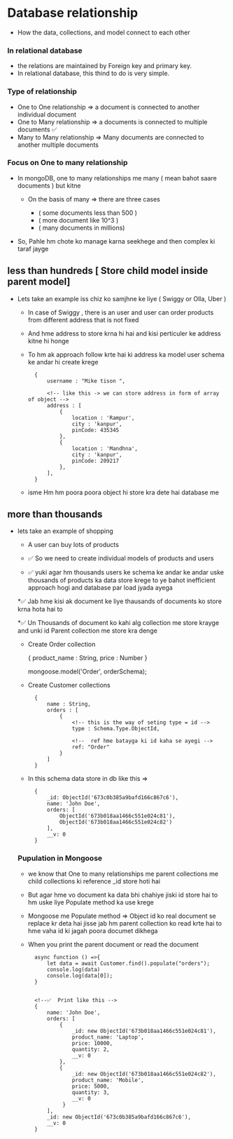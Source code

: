 # Database relationship 
* How the data, collections, and model connect to each other

### In relational database 
* the relations are maintained by Foreign key and primary key.
* In relational database, this thind to do is very simple.

### Type of relationship

* One to One relationship => a document is connected to another individual document
* One to Many relationship  => a documents is connected to multiple documents ✅ 
* Many to Many relationship => Many documents are connected to another multiple documents

### Focus on One to many relationship 
* In mongoDB, one to many relationships me many ( mean bahot saare documents ) but kitne 
    * On the basis of many => there are     three cases 

        * ( some documents less than 500 )
        * ( more document like 10^3 )
        * ( many documents in millions)

* So, Pahle hm chote ko manage karna seekhege and then complex ki taraf jayge

## less than hundreds [ Store child model inside parent model]

* Lets take an example iss chiz ko samjhne ke liye ( Swiggy or Olla, Uber )
    * In case of Swiggy , there is an user and user can order products from different address that is not fixed

    * And hme address to store krna hi hai and kisi perticuler ke address kitne hi honge 
    * To hm ak approach follow krte hai ki address ka model user schema  ke andar hi create krege

            {
                username : "Mike tison ",

                <!-- like this -> we can store address in form of array of object -->
                address : [
                    {
                        location : 'Rampur',
                        city : 'kanpur',
                        pinCode: 435345
                    },
                    {
                        location : 'Mandhna',
                        city : 'kanpur',
                        pinCode: 209217
                    },
                ],
            }
    * isme Hm hm poora poora object hi store kra dete hai database me

## more than thousands 

* lets take an example of shopping 
    * A user can buy lots of products 
    * ✅ So we need to create individual models of products and users 

    * ✅ yuki agar hm thousands users ke schema ke andar ke andar uske thousands of products ka data store krege to ye bahot inefficient approach hogi and database par load jyada ayega 

    *✅  Jab hme kisi ak document ke liye thausands of documents ko store krna hota hai to 
    
    *✅  Un Thousands of document ko kahi alg collection me store krayge and unki id Parent collection me store kra denge


    * Create Order collection 

        {
            product_name : String,
            price : Number
        }

        mongoose.model('Order', orderSchema);

    * Create Customer collections

            {
                name : String,
                orders : [
                    {
                        <!-- this is the way of seting type = id -->
                        type : Schema.Type.ObjectId,

                        <!--  ref hme batayga ki id kaha se ayegi -->
                        ref: "Order"
                    }
                ]
            }

    * In this schema data store in db like this =>
            
            {
                _id: ObjectId('673c0b385a9bafd166c867c6'),
                name: 'John Doe',
                orders: [
                    ObjectId('673b018aa1466c551e024c81'), 
                    ObjectId('673b018aa1466c551e024c82')  
                ],
                __v: 0
            }

    ### Pupulation in Mongoose
    * we know that One to many relationships me parent collections me child collections ki reference _id store hoti hai
    * But agar hme vo document ka data bhi chahiye jiski id store hai to hm uske liye Populate method ka use krege

    * Mongoose me Populate method => Object id ko real document se replace kr deta hai jisse jab hm parent collection ko read krte hai 
    to hme vaha id ki jagah poora documet dikhega

    * When you print the parent document or read the document
            
            
            async function () =>{
                let data = await Customer.find().populate("orders");
                console.log(data)
                console.log(data[0]);
            }
            

            <!--✅  Print like this -->
            {
                name: 'John Doe',
                orders: [
                    {
                        _id: new ObjectId('673b018aa1466c551e024c81'),
                        product_name: 'Laptop',
                        price: 10000,
                        quantity: 2,
                        __v: 0
                    },
                    {
                        _id: new ObjectId('673b018aa1466c551e024c82'),
                        product_name: 'Mobile',
                        price: 5000,
                        quantity: 3,
                        __v: 0
                     }
                ],
                _id: new ObjectId('673c0b385a9bafd166c867c6'),
                __v: 0
            }
        